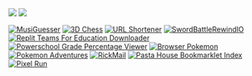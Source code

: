<img src="https://komarev.com/ghpvc/?username=py660">
<img src="https://github-readme-stats.vercel.app/api/top-langs?username=py660&count_private=true&theme=dark&layout=compact">

[![MusiGuesser](https://github-readme-stats.vercel.app/api/pin/?username=py660&repo=MusiGuesser)](https://github.com/py660/MusiGuesser)
[![3D Chess](https://github-readme-stats.vercel.app/api/pin/?username=py660&repo=3DChess&update=1)](https://github.com/py660/3DChess)
[![URL Shortener](https://github-readme-stats.vercel.app/api/pin/?username=py660&repo=URL-Shortener)](https://github.com/py660/URL-Shortener)
[![SwordBattleRewindIO](https://github-readme-stats.vercel.app/api/pin/?username=py660&repo=SwordBattleRewindIO)](https://github.com/py660/SwordBattleRewindIO)
[![Replit Teams For Education Downloader](https://github-readme-stats.vercel.app/api/pin/?username=py660&repo=Replit-Teams-For-EDU-Downloader&update=1)](https://github.com/py660/Replit-Teams-For-EDU-Downloader)
[![Powerschool Grade Percentage Viewer](https://github-readme-stats.vercel.app/api/pin/?username=py660&repo=PSPercentViewer&update=1)](https://github.com/py660/PSPercentViewer)
[![Browser Pokemon](https://github-readme-stats.vercel.app/api/pin/?username=py660&repo=browser-pokemon)](https://github.com/py660/browser-pokemon)
[![Pokemon Adventures](https://github-readme-stats.vercel.app/api/pin/?username=py660&repo=PokemonAdventures)](https://github.com/py660/PokemonAdventures)
[![RickMail](https://github-readme-stats.vercel.app/api/pin/?username=py660&repo=RickMail)](https://github.com/py660/RickMail)
[![Pasta House Bookmarklet Index](https://github-readme-stats.vercel.app/api/pin/?username=py660&repo=Pasta-House)](https://github.com/py660/Pasta-House)
[![Pixel Run](https://github-readme-stats.vercel.app/api/pin/?username=py660&repo=pixel.run)](https://github.com/py660/pixel.run)

<!--
# Necessity-Driven Tools
Sometimes, I really need some sort of added or customized functionality, which could be a ChatGPT to Discourse quote converter or an extension which calculates weighted and precise percentile grades for each class.
* **PowerSchool Grade Percentage Viewer:** This tool is an extension, a bookmarklet, and a portable website, all in one repository. Originally written as a userscript, it was requested for by my friends as a way to precisely track their grades and prioritize assignments which would boost their grade the most.
* **ChatGPT Script Parser to Discourse:** I would often generate heroic stories of hackers and programmers using ChatGPT to post in a discourse forum. However, ChatGPT didn't know how to correctly quote users using Discourse's BBCode. To combat this, I spun up a quick program which would allow me to dynamically format the script.
* **Advanced HTML Email Editor:** I have always wondered how companies and other commercial entities were able to send nicely-formatted web-page-like emails even though most common email services (such as GMail) only allowed text content and basic formatting. When I learned that you could send HTML through email, I created a GMail plugin which allowed you to insert arbitrary HTML into the email that you were composing.
* **Replit Delete Tool:** With a new 10GB storage quota imposed on all Replit accounts, I would have to delete some of my empty repls, aka codespaces, to continue using the service (Spoiler: I would end up migrating to GitHub and VSCode Tunnels due to additional changes by Replit).
* **DRM Repls:** On Replit, all free repls had to be public, which would be a problem if you were developing code that you didn't want to be available for the entire world to see. To combat this, I created a template which would automatically encrypt and decrypt your code using a secure password, meaning that only you and users who have the password would be able to view and run the code.
* **Replit Database UI:** Debugging Replit Databases is extremely hard, as it is not easy to manipulate their content using a user-friendly interface. Instead of waiting for change, I wrote a command-line app which would allow you to explore the database like a file system and modify its content on the spot.
* **All-purpose Pinger:** Many websites would end up going to sleep after a period of inactivity (such as Glitch, Render, Old Replit). To keep them awake, I used Google Apps Script to create a web service which would ping user-submitted URLs every 30 seconds to keep them wide awake.
* **Replit Teams-For-EDU Repl Downloader:** With the impending deprecation of Replit Teams For Education, which would leave thousands of CS educators without an LMS, many teachers have yet to receive instructions on how to export their assignments for usage in other LMS's. Instead of waiting, I created a bookmarklet/userscript which would download all projects automatically.
* **Email Autoresponder & iMessage Bot:** This project was more of a prank than an actual tool, since my main purpose of using it would be to prank certain users whenever they would send an email/message to me.
* **PoTW Downloader:** Puzzling math problems are extremely interesting to me, and MathCounts had provided a entire archive of two years worth of math problems. However, they wouldn't last long as older problems would be overwritten by newer ones, and I would need a way to preserve this data. This is why I created this cron script which would automatically download any new problems which had been uploaded to the website every week.
* **AMC10 Autograder:** My love for mathematics and programming didn't end there, as I would end up with more opportunities to integrate the two together. In preparation for the AMC10, I would solve practice tests to emulate the real test situation. However, grading them would be a problem, as having my parents grade them would take a long time, and grading them myself would expose me to the answers. Hence, the AMC10 autograder was created to grade tests for me.

-->
